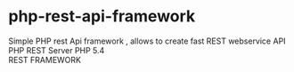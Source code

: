 php-rest-api-framework
======================

Simple PHP rest Api  framework  ,  allows to create   fast  REST webservice API  
PHP REST Server   PHP 5.4  
REST FRAMEWORK 

